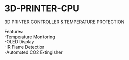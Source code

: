 # 3D-PRINTER-CPU
3D PRINTER CONTROLLER &amp; TEMPERATURE PROTECTION 

Features:
<br/>
-Temperature Monitoring <br/>
-OLED Display <br/>
-IR Flame Detection <br/>
-Automated CO2 Extingisher <br/>
